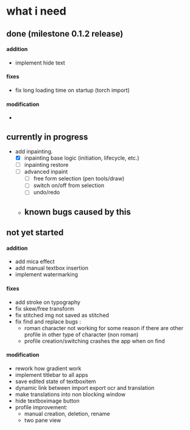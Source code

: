# what i need

## done (milestone 0.1.2 release)

  #### addition
  - implement hide text

  #### fixes
  - fix long loading time on startup (torch import)

  #### modification
  - 

## currently in progress
  - add inpainting.
    - [X] inpainting base logic (initiation, lifecycle, etc.)
    - [ ] inpainting restore
    - [ ] advanced inpaint
      - [ ] free form selection (pen tools/draw)
      - [ ] switch on/off from selection
      - [ ] undo/redo
    - known bugs caused by this
      - 

## not yet started

  #### addition
  - add mica effect
  - add manual textbox insertion
  - implement watermarking

  #### fixes
  - add stroke on typography
  - fix skew/free transform
  - fix stitched img not saved as stitched
  - fix find and replace bugs :
    - roman character not working for some reason if there are other profile in other type of character (non roman)
    - profile creation/switching crashes the app when on find

  #### modification
  - rework how gradient work
  - implement titlebar to all apps
  - save edited state of textboxitem
  - dynamic link between import export ocr and translation
  - make translations into non blocking window
  - hide textboximage button
  - profile improvement:
      - manual creation, deletion, rename
      - two pane view